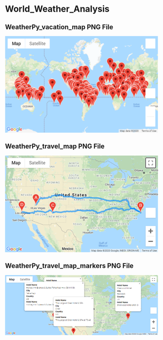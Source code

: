 # World_Weather_Analysis
## WeatherPy_vacation_map PNG File
![WeatherPy_vacation_map](WeatherPy_vacation_map.png)

## WeatherPy_travel_map PNG File
![WeatherPy_travel_map](WeatherPy_travel_map.png)

## WeatherPy_travel_map_markers PNG File
![WeatherPy_travel_map_markers](WeatherPy_travel_map_markers.png)
